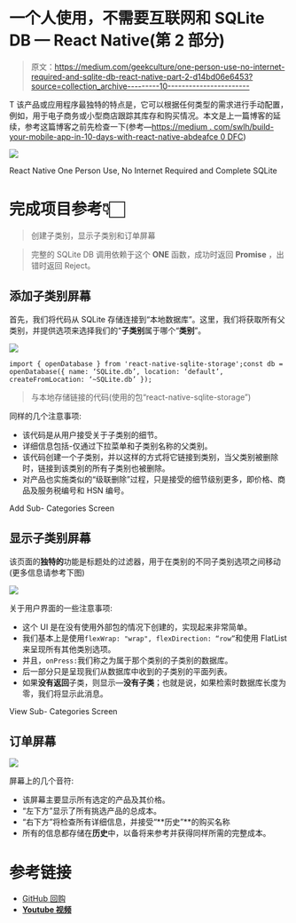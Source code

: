 # 一个人使用，不需要互联网和 SQLite DB — React Native(第 2 部分)

> 原文：<https://medium.com/geekculture/one-person-use-no-internet-required-and-sqlite-db-react-native-part-2-d14bd06e6453?source=collection_archive---------10----------------------->

T 该产品或应用程序最独特的特点是，它可以根据任何类型的需求进行手动配置，例如，用于电子商务或小型商店跟踪其库存和购买情况。本文是上一篇博客的延续，参考这篇博客之前先检查一下(参考—[https://medium . com/swlh/build-your-mobile-app-in-10-days-with-react-native-abdeafce 0 DFC](/swlh/built-your-mobile-app-in-10-days-with-react-native-abdeafce0dfc))

![](img/6f858c5c507ad9b6749eee9f1bcd7179.png)

React Native One Person Use, No Internet Required and Complete SQLite

# 完成项目参考👇🏻

> 创建子类别，显示子类别和订单屏幕

> 完整的 SQLite DB 调用依赖于这个 **ONE** 函数，成功时返回 **Promise** ，出错时返回 Reject。

## **添加子类别屏幕**

首先，我们将代码从 SQLite 存储连接到“本地数据库”。这里，我们将获取所有父类别，并提供选项来选择我们的“**子类别**属于哪个“**类别**”。

![](img/2a6149bc544a2cafc93af5f3114e0064.png)

```
import { openDatabase } from 'react-native-sqlite-storage';const db = openDatabase({ name: ‘SQLite.db’, location: ‘default’, createFromLocation: ‘~SQLite.db’ });
```

> 与本地存储链接的代码(使用的包“react-native-sqlite-storage”)

同样的几个注意事项:

*   该代码是从用户接受关于子类别的细节。
*   详细信息包括-仅通过下拉菜单和子类别名称的父类别。
*   该代码创建一个子类别，并以这样的方式将它链接到类别，当父类别被删除时，链接到该类别的所有子类别也被删除。
*   对产品也实施类似的“级联删除”过程，只是接受的细节级别更多，即价格、商品及服务税编号和 HSN 编号。

Add Sub- Categories Screen

## 显示子类别屏幕

该页面的**独特的**功能是标题处的过滤器，用于在类别的不同子类别选项之间移动(更多信息请参考下图)

![](img/3c42a822f50291d9ad2d480acc6c94bc.png)

关于用户界面的一些注意事项:

*   这个 UI 是在没有使用外部包的情况下创建的，实现起来非常简单。
*   我们基本上是使用`flexWrap: "wrap", flexDirection: “row”`和使用 FlatList 来呈现所有其他类别选项。
*   并且，`onPress:`我们称之为属于那个类别的子类别的数据库。
*   后一部分只是呈现我们从数据库中收到的子类别的平面列表。
*   如果**没有返回**子类，则显示—**没有子类**；也就是说，如果检索时数据库长度为零，我们将显示此消息。

View Sub- Categories Screen

## 订单屏幕

![](img/4948d381d15a0b1c3733168bab347c13.png)

屏幕上的几个音符:

*   该屏幕主要显示所有选定的产品及其价格。
*   “左下方”显示了所有挑选产品的总成本。
*   “右下方”将检查所有详细信息，并接受“**历史”**的购买名称
*   所有的信息都存储在**历史**中，以备将来参考并获得同样所需的完整成本。

# 参考链接

*   [GitHub 回购 ](https://github.com/LuffyAnshul/civilApp)
*   [**Youtube 视频**](https://www.youtube.com/watch?v=OU5BNXWJ8hU)